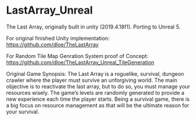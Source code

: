 # LastArray_Unreal
The Last Array, originally built in unity (2019.4.18f1). Porting to Unreal 5.




For original finished Unity implementation: https://github.com/dloe/TheLastArray

For Random Tile Map Genration System proof of Concept: https://github.com/dloe/TheLastArray_Unreal_TileGeneration



Original Game Synopsis:
The Last Array is a roguelike, survival, dungeon crawler where the player must survive an unforgiving world. The main objective is to reactivate the last array, but to do so, you must manage your resources wisely. The game’s levels are randomly generated to provide a new experience each time the player starts. Being a survival game, there is a big focus on resource management as that will be the ultimate reason for your survival.
